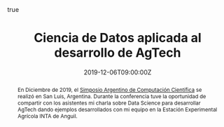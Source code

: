 ---
abstract: En Diciembre de 2019, el [Simposio Argentino de Computación Científica](https://tallerargentinocc.github.io/) se realizó en San Luis, Argentina. Durante la conferencia tuve la oportunidad de compartir con los asistentes mi charla sobre Data Science para desarrollar AgTech dando ejemplos desarrollados con mi equipo en la Estación Experimental Agrícola INTA de Anguil.
all_day: false
authors: []
date: "2019-12-06T09:00:00Z"
event: Simposio Argentino de Computación Científica
event_url: https://tallerargentinocc.github.io/
featured: false
links:
- icon: twitter
  icon_pack: fab
  name: Follow
  url: https://twitter.com/yabellini 
location: Universidad Nacional de San Luis, San Luis, Argentina
math: true
publishDate: "2019-12-06T09:00:00Z"
slides: 
summary: En Diciembre de 2019, el [Simposio Argentino de Computación Científica](https://tallerargentinocc.github.io/) se realizó en San Luis, Argentina. Durante la conferencia tuve la oportunidad de compartir con los asistentes mi charla sobre Data Science para desarrollar AgTech dando ejemplos desarrollados con mi equipo en la Estación Experimental Agrícola INTA de Anguil.
tags: []
title: Ciencia de Datos aplicada al desarrollo de AgTech
url_code: ""
url_pdf: "TACC22019_Bellini.pdf"
url_slides: ""
url_video: ""
---